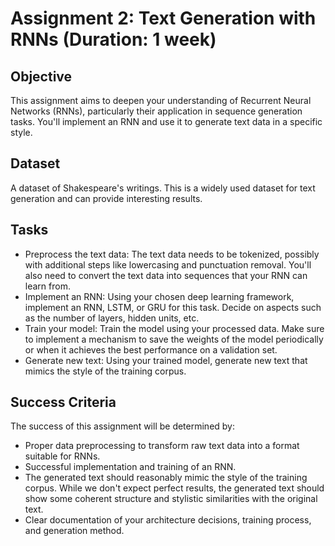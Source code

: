 # Assignment 2: Text Generation with RNNs (Duration: 1 week)

## Objective

This assignment aims to deepen your understanding of Recurrent Neural Networks (RNNs), particularly their application in sequence generation tasks. You'll implement an RNN and use it to generate text data in a specific style.

## Dataset

A dataset of Shakespeare's writings. This is a widely used dataset for text generation and can provide interesting results.

## Tasks

- Preprocess the text data: The text data needs to be tokenized, possibly with additional steps like lowercasing and punctuation removal. You'll also need to convert the text data into sequences that your RNN can learn from.
- Implement an RNN: Using your chosen deep learning framework, implement an RNN, LSTM, or GRU for this task. Decide on aspects such as the number of layers, hidden units, etc.
- Train your model: Train the model using your processed data. Make sure to implement a mechanism to save the weights of the model periodically or when it achieves the best performance on a validation set.
- Generate new text: Using your trained model, generate new text that mimics the style of the training corpus.

## Success Criteria

The success of this assignment will be determined by:

- Proper data preprocessing to transform raw text data into a format suitable for RNNs.
- Successful implementation and training of an RNN.
- The generated text should reasonably mimic the style of the training corpus. While we don't expect perfect results, the generated text should show some coherent structure and stylistic similarities with the original text.
- Clear documentation of your architecture decisions, training process, and generation method.

